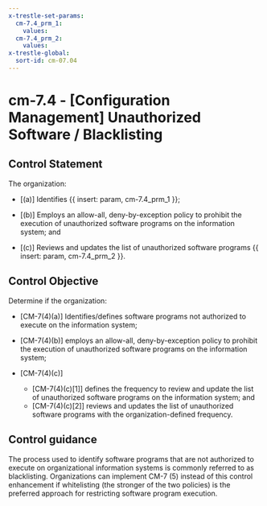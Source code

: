 ```yaml
---
x-trestle-set-params:
  cm-7.4_prm_1:
    values:
  cm-7.4_prm_2:
    values:
x-trestle-global:
  sort-id: cm-07.04
---
```


# cm-7.4 - \[Configuration Management\] Unauthorized Software / Blacklisting

## Control Statement

The organization:

- \[(a)\] Identifies {{ insert: param, cm-7.4_prm_1 }};

- \[(b)\] Employs an allow-all, deny-by-exception policy to prohibit the execution of unauthorized software programs on the information system; and

- \[(c)\] Reviews and updates the list of unauthorized software programs {{ insert: param, cm-7.4_prm_2 }}.

## Control Objective

Determine if the organization:

- \[CM-7(4)(a)\] Identifies/defines software programs not authorized to execute on the information system;

- \[CM-7(4)(b)\] employs an allow-all, deny-by-exception policy to prohibit the execution of unauthorized software programs on the information system;

- \[CM-7(4)(c)\]

  - \[CM-7(4)(c)[1]\] defines the frequency to review and update the list of unauthorized software programs on the information system; and
  - \[CM-7(4)(c)[2]\] reviews and updates the list of unauthorized software programs with the organization-defined frequency.

## Control guidance

The process used to identify software programs that are not authorized to execute on organizational information systems is commonly referred to as blacklisting. Organizations can implement CM-7 (5) instead of this control enhancement if whitelisting (the stronger of the two policies) is the preferred approach for restricting software program execution.

